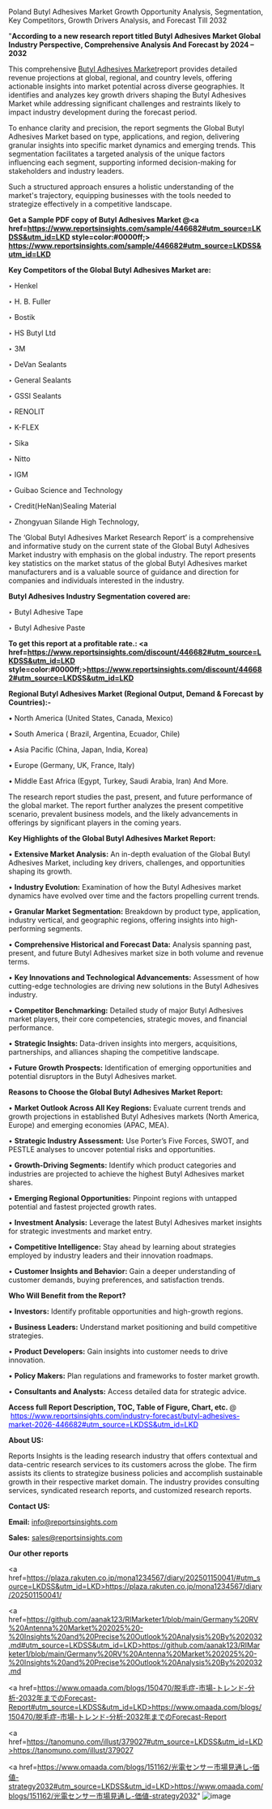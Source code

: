 Poland Butyl Adhesives Market Growth Opportunity Analysis, Segmentation, Key Competitors, Growth Drivers Analysis, and Forecast Till 2032

"<strong>According to a new research report titled Butyl Adhesives Market Global Industry Perspective, Comprehensive Analysis And Forecast by 2024 – 2032</strong>

This comprehensive <a href=https://www.reportsinsights.com/sample/446682>Butyl Adhesives Market</a>report provides detailed revenue projections at global, regional, and country levels, offering actionable insights into market potential across diverse geographies. It identifies and analyzes key growth drivers shaping the Butyl Adhesives Market while addressing significant challenges and restraints likely to impact industry development during the forecast period.

To enhance clarity and precision, the report segments the Global Butyl Adhesives Market based on type, applications, and region, delivering granular insights into specific market dynamics and emerging trends. This segmentation facilitates a targeted analysis of the unique factors influencing each segment, supporting informed decision-making for stakeholders and industry leaders.

Such a structured approach ensures a holistic understanding of the market's trajectory, equipping businesses with the tools needed to strategize effectively in a competitive landscape.

<strong>Get a Sample PDF copy of Butyl Adhesives Market </strong><strong>@<a href=https://www.reportsinsights.com/sample/446682#utm_source=LKDSS&utm_id=LKD style=color:#0000ff;> https://www.reportsinsights.com/sample/446682#utm_source=LKDSS&utm_id=LKD</a></strong></font>

<strong>Key Competitors of the Global Butyl Adhesives Market are:</strong>

‣ Henkel

‣ H. B. Fuller

‣ Bostik

‣ HS Butyl Ltd

‣ 3M

‣ DeVan Sealants

‣ General Sealants

‣ GSSI Sealants

‣ RENOLIT

‣ K-FLEX

‣ Sika

‣ Nitto

‣ IGM

‣ Guibao Science and Technology

‣ Credit(HeNan)Sealing Material

‣ Zhongyuan Silande High Technology,

The ‘Global Butyl Adhesives Market Research Report’ is a comprehensive and informative study on the current state of the Global Butyl Adhesives Market industry with emphasis on the global industry. The report presents key statistics on the market status of the global Butyl Adhesives market manufacturers and is a valuable source of guidance and direction for companies and individuals interested in the industry.

<strong>Butyl Adhesives Industry Segmentation covered are:</strong>

‣ Butyl Adhesive Tape

‣ Butyl Adhesive Paste

<strong>To get this report at a profitable rate.: <a href=https://www.reportsinsights.com/discount/446682#utm_source=LKDSS&utm_id=LKD style=color:#0000ff;>https://www.reportsinsights.com/discount/446682#utm_source=LKDSS&utm_id=LKD</a></strong></font>

<strong>Regional Butyl Adhesives Market (Regional Output, Demand &amp; Forecast by Countries):-</strong>

• North America (United States, Canada, Mexico)

• South America ( Brazil, Argentina, Ecuador, Chile)

• Asia Pacific (China, Japan, India, Korea)

• Europe (Germany, UK, France, Italy)

• Middle East Africa (Egypt, Turkey, Saudi Arabia, Iran) And More.

The research report studies the past, present, and future performance of the global market. The report further analyzes the present competitive scenario, prevalent business models, and the likely advancements in offerings by significant players in the coming years.

<strong>Key Highlights of the Global Butyl Adhesives Market Report:</strong>

• <strong>Extensive Market Analysis:</strong> An in-depth evaluation of the Global Butyl Adhesives Market, including key drivers, challenges, and opportunities shaping its growth.

• <strong>Industry Evolution:</strong> Examination of how the Butyl Adhesives market dynamics have evolved over time and the factors propelling current trends.

• <strong>Granular Market Segmentation:</strong> Breakdown by product type, application, industry vertical, and geographic regions, offering insights into high-performing segments.

• <strong>Comprehensive Historical and Forecast Data:</strong> Analysis spanning past, present, and future Butyl Adhesives market size in both volume and revenue terms.

• <strong>Key Innovations and Technological Advancements:</strong> Assessment of how cutting-edge technologies are driving new solutions in the Butyl Adhesives industry.

• <strong>Competitor Benchmarking:</strong> Detailed study of major Butyl Adhesives market players, their core competencies, strategic moves, and financial performance.

• <strong>Strategic Insights:</strong> Data-driven insights into mergers, acquisitions, partnerships, and alliances shaping the competitive landscape.

• <strong>Future Growth Prospects:</strong> Identification of emerging opportunities and potential disruptors in the Butyl Adhesives market.

<strong>Reasons to Choose the Global Butyl Adhesives Market Report:</strong>

• <strong>Market Outlook Across All Key Regions:</strong> Evaluate current trends and growth projections in established Butyl Adhesives markets (North America, Europe) and emerging economies (APAC, MEA).

• <strong>Strategic Industry Assessment:</strong> Use Porter’s Five Forces, SWOT, and PESTLE analyses to uncover potential risks and opportunities.

• <strong>Growth-Driving Segments:</strong> Identify which product categories and industries are projected to achieve the highest Butyl Adhesives market shares.

• <strong>Emerging Regional Opportunities:</strong> Pinpoint regions with untapped potential and fastest projected growth rates.

• <strong>Investment Analysis:</strong> Leverage the latest Butyl Adhesives market insights for strategic investments and market entry.

• <strong>Competitive Intelligence:</strong> Stay ahead by learning about strategies employed by industry leaders and their innovation roadmaps.

• <strong>Customer Insights and Behavior:</strong> Gain a deeper understanding of customer demands, buying preferences, and satisfaction trends.

<strong>Who Will Benefit from the Report?</strong>

• <strong>Investors:</strong> Identify profitable opportunities and high-growth regions.

• <strong>Business Leaders:</strong> Understand market positioning and build competitive strategies.

• <strong>Product Developers:</strong> Gain insights into customer needs to drive innovation.

• <strong>Policy Makers:</strong> Plan regulations and frameworks to foster market growth.

• <strong>Consultants and Analysts:</strong> Access detailed data for strategic advice.
</ul>
<strong>Access full Report Description, TOC, Table of Figure, Chart, etc. </strong>@  <a href=https://www.reportsinsights.com/industry-forecast/butyl-adhesives-market-2026-446682#utm_source=LKDSS&utm_id=LKD style=color:#0000ff;>https://www.reportsinsights.com/industry-forecast/butyl-adhesives-market-2026-446682#utm_source=LKDSS&utm_id=LKD</a></font>

<strong><strong>About US</strong>:</strong>

Reports Insights is the leading research industry that offers contextual and data-centric research services to its customers across the globe. The firm assists its clients to strategize business policies and accomplish sustainable growth in their respective market domain. The industry provides consulting services, syndicated research reports, and customized research reports.

<strong>Contact US:</strong>

<p class=""""><b>Email:</b> <a href=mailto:info@reportsinsights.com>info@reportsinsights.com</a></p>
<p class=""""><b>Sales:</b> <a href=mailto:sales@reportsinsights.com>sales@reportsinsights.com</a></p>

<strong>Our other reports</strong>

<a href=https://plaza.rakuten.co.jp/mona1234567/diary/202501150041/#utm_source=LKDSS&utm_id=LKD>https://plaza.rakuten.co.jp/mona1234567/diary/202501150041/</a>

<a href=https://github.com/aanak123/RIMarketer1/blob/main/Germany%20RV%20Antenna%20Market%202025%20-%20Insights%20and%20Precise%20Outlook%20Analysis%20By%202032.md#utm_source=LKDSS&utm_id=LKD>https://github.com/aanak123/RIMarketer1/blob/main/Germany%20RV%20Antenna%20Market%202025%20-%20Insights%20and%20Precise%20Outlook%20Analysis%20By%202032.md</a>

<a href=https://www.omaada.com/blogs/150470/脱毛症-市場-トレンド-分析-2032年までのForecast-Report#utm_source=LKDSS&utm_id=LKD>https://www.omaada.com/blogs/150470/脱毛症-市場-トレンド-分析-2032年までのForecast-Report</a>

<a href=https://tanomuno.com/illust/379027#utm_source=LKDSS&utm_id=LKD>https://tanomuno.com/illust/379027</a>

<a href=https://www.omaada.com/blogs/151162/光電センサー市場見通し-価値-strategy2032#utm_source=LKDSS&utm_id=LKD>https://www.omaada.com/blogs/151162/光電センサー市場見通し-価値-strategy2032</a>"
![image](https://github.com/user-attachments/assets/ec2f62bf-b968-4b68-9cd3-a8e4f5ac5e7d)
